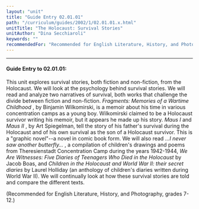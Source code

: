 ```yaml
---
layout: "unit"
title: "Guide Entry 02.01.01"
path: "/curriculum/guides/2002/1/02.01.01.x.html"
unitTitle: "The Holocaust: Survival Stories"
unitAuthor: "Dina Secchiaroli"
keywords: ""
recommendedFor: "Recommended for English Literature, History, and Photography, grades 7-12."
---
```

<body>
<hr/>
<h4>
Guide Entry to 02.01.01:
</h4>
<p>
This unit explores survival stories, both fiction and non-fiction, from the Holocaust. We will look at the psychology behind survival stories. We will read and analyze two narratives of survival, both works that challenge the divide between fiction and non-fiction.
<i>
Fragments: Memories of a Wartime Childhood
</i>
, by Binjamin Wilkomirski, is a memoir about his time in various concentration camps as a young boy. Wilkomirski claimed to be a Holocaust survivor writing his memoir, but it appears he made up his story.
<i>
Maus I
</i>
and
<i>
Maus II
</i>
, by Art Spiegelman, tell the story of his father's survival during the Holocaust and of his own survival as the son of a Holocaust survivor. This is a "graphic novel"--a novel in comic book form. We will also read
<i>
…I never saw another butterfly…
</i>
, a compilation of children's drawings and poems from Theresienstadt Concentration Camp during the years 1942-1944,
<i>
We Are Witnesses: Five Diaries of Teenagers Who Died in the Holocaust
</i>
by Jacob Boas, and
<i>
Children in the Holocaust and World War II: their secret diaries
</i>
by Laurel Holliday (an anthology of children's diaries written during World War II). We will continually look at how these survival stories are told and compare the different texts.
</p>
<p>
(Recommended for English Literature, History, and Photography, grades 7-12.)
</p>
</body>